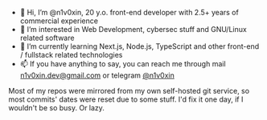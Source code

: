 - 👋 Hi, I’m @n1v0xin, 20 y.o. front-end developer with 2.5+ years of commercial experience
- 👀 I’m interested in Web Development, cybersec stuff and GNU/Linux related software
- 🌱 I’m currently learning Next.js, Node.js, TypeScript and other front-end / fullstack related technologies
- 📫 If you have anything to say, you can reach me through mail n1v0xin.dev@gmail.com or telegram [@n1v0xin](https://t.me/n1v0xin)

Most of my repos were mirrored from my own self-hosted git service, so most commits' dates were reset due to some stuff.
I'd fix it one day, if I wouldn't be so busy. Or lazy.

<!---
n1v0xin/n1v0xin is a ✨ special ✨ repository because its `README.md` (this file) appears on your GitHub profile.
You can click the Preview link to take a look at your changes.
--->
